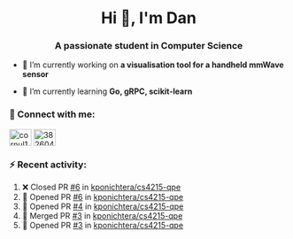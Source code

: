 <h1 align="center">Hi 👋, I'm Dan</h1>
<h3 align="center">A passionate student in Computer Science</h3>

- 🔭 I’m currently working on **a visualisation tool for a handheld mmWave sensor**

- 🌱 I’m currently learning **Go, gRPC, scikit-learn**

### :rocket: Connect with me:</h3>
<p align="left">
<a href="https://linkedin.com/in/cornul11" target="blank"><img align="center" src="https://raw.githubusercontent.com/rahuldkjain/github-profile-readme-generator/master/src/images/icons/Social/linked-in-alt.svg" alt="cornul11" height="30" width="40" /></a>
<a href="https://stackoverflow.com/users/3826046" target="blank"><img align="center" src="https://raw.githubusercontent.com/rahuldkjain/github-profile-readme-generator/master/src/images/icons/Social/stack-overflow.svg" alt="3826046" height="30" width="40" /></a>
</p>

### :zap: Recent activity:
<!--START_SECTION:activity-->
1. ❌ Closed PR [#6](https://github.com/kponichtera/cs4215-qpe/pull/6) in [kponichtera/cs4215-qpe](https://github.com/kponichtera/cs4215-qpe)
2. 💪 Opened PR [#6](https://github.com/kponichtera/cs4215-qpe/pull/6) in [kponichtera/cs4215-qpe](https://github.com/kponichtera/cs4215-qpe)
3. 💪 Opened PR [#4](https://github.com/kponichtera/cs4215-qpe/pull/4) in [kponichtera/cs4215-qpe](https://github.com/kponichtera/cs4215-qpe)
4. 🎉 Merged PR [#3](https://github.com/kponichtera/cs4215-qpe/pull/3) in [kponichtera/cs4215-qpe](https://github.com/kponichtera/cs4215-qpe)
5. 💪 Opened PR [#3](https://github.com/kponichtera/cs4215-qpe/pull/3) in [kponichtera/cs4215-qpe](https://github.com/kponichtera/cs4215-qpe)
<!--END_SECTION:activity-->
